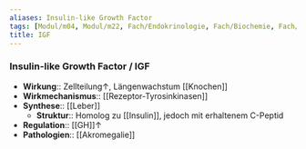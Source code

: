 ```yaml
---
aliases: Insulin-like Growth Factor
tags: [Modul/m04, Modul/m22, Fach/Endokrinologie, Fach/Biochemie, Fach/Biochemie/Molekül]
title: IGF
---
```

### Insulin-like Growth Factor / IGF
- **Wirkung**:: Zellteilung↑, Längenwachstum [[Knochen]]
- **Wirkmechanismus**:: [[Rezeptor-Tyrosinkinasen]]
- **Synthese**:: [[Leber]]
	- **Struktur**:: Homolog zu [[Insulin]], jedoch mit erhaltenem C-Peptid
- **Regulation**:: [[GH]]↑
- **Pathologien**:: [[Akromegalie]]